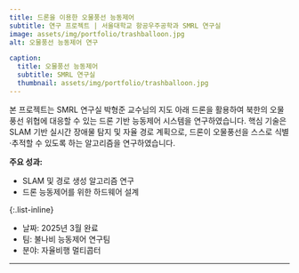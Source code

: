```yaml
---
title: 드론을 이용한 오물풍선 능동제어
subtitle: 연구 프로젝트 | 서울대학교 항공우주공학과 SMRL 연구실
image: assets/img/portfolio/trashballoon.jpg
alt: 오물풍선 능동제어 연구

caption:
  title: 오물풍선 능동제어
  subtitle: SMRL 연구실
  thumbnail: assets/img/portfolio/trashballoon.jpg
---
```

본 프로젝트는 SMRL 연구실 박형준 교수님의 지도 아래 드론을 활용하여 북한의 오물풍선 위협에 대응할 수 있는 드론 기반 능동제어 시스템을 연구하였습니다. 핵심 기술은 SLAM 기반 실시간 장애물 탐지 및 자율 경로 계획으로, 드론이 오물풍선을 스스로 식별·추적할 수 있도록 하는 알고리즘을 연구하였습니다.

**주요 성과:**
-	SLAM 및 경로 생성 알고리즘 연구
-	드론 능동제어를 위한 하드웨어 설계

{:.list-inline}
- 날짜: 2025년 3월 완료
- 팀: 불나비 능동제어 연구팀
- 분야: 자율비행 멀티콥터

---

